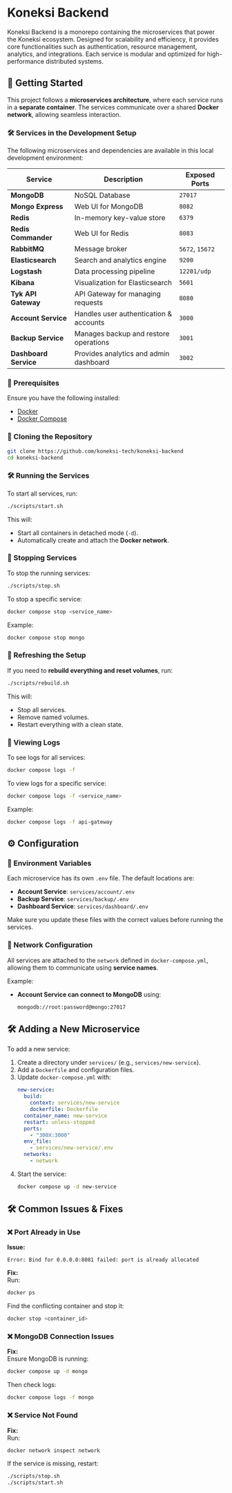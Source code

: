 # Koneksi Backend
Koneksi Backend is a monorepo containing the microservices that power the Koneksi ecosystem. Designed for scalability and efficiency, it provides core functionalities such as authentication, resource management, analytics, and integrations. Each service is modular and optimized for high-performance distributed systems.

## 🚀 **Getting Started**

This project follows a **microservices architecture**, where each service runs in a **separate container**. The services communicate over a shared **Docker network**, allowing seamless interaction.

### **🛠 Services in the Development Setup**
The following microservices and dependencies are available in this local development environment:

| Service             | Description                              | Exposed Ports                           |
|---------------------|------------------------------------------|-----------------------------------------|
| **MongoDB**         | NoSQL Database                           | `27017`                                 |
| **Mongo Express**   | Web UI for MongoDB                       | `8082`                                  |
| **Redis**           | In-memory key-value store                | `6379`                                  |
| **Redis Commander** | Web UI for Redis                         | `8083`                                  |
| **RabbitMQ**        | Message broker                           | `5672`, `15672`                         |
| **Elasticsearch**   | Search and analytics engine              | `9200`                                  |
| **Logstash**        | Data processing pipeline                 | `12201/udp`                             |
| **Kibana**          | Visualization for Elasticsearch          | `5601`                                  |
| **Tyk API Gateway** | API Gateway for managing requests        | `8080`                                  |
| **Account Service** | Handles user authentication & accounts   | `3000`                                  |
| **Backup Service**  | Manages backup and restore operations    | `3001`                                  |
| **Dashboard Service** | Provides analytics and admin dashboard | `3002`                                  |

### **📌 Prerequisites**
Ensure you have the following installed:
- [Docker](https://docs.docker.com/get-docker/)
- [Docker Compose](https://docs.docker.com/compose/install/)

### **🔹 Cloning the Repository**
```sh
git clone https://github.com/koneksi-tech/koneksi-backend
cd koneksi-backend
```

### **🛠 Running the Services**
To start all services, run:
```sh
./scripts/start.sh
```
This will:
- Start all containers in detached mode (`-d`).
- Automatically create and attach the **Docker network**.

### **🔹 Stopping Services**
To stop the running services:
```sh
./scripts/stop.sh
```

To stop a specific service:
```sh
docker compose stop <service_name>
```
Example:
```sh
docker compose stop mongo
```

### **🔹 Refreshing the Setup**
If you need to **rebuild everything and reset volumes**, run:
```sh
./scripts/rebuild.sh
```
This will:
- Stop all services.
- Remove named volumes.
- Restart everything with a clean state.

### **🔹 Viewing Logs**
To see logs for all services:
```sh
docker compose logs -f
```

To view logs for a specific service:
```sh
docker compose logs -f <service_name>
```
Example:
```sh
docker compose logs -f api-gateway
```

## ⚙ **Configuration**

### **🔹 Environment Variables**
Each microservice has its own `.env` file. The default locations are:

- **Account Service**: `services/account/.env`
- **Backup Service**: `services/backup/.env`
- **Dashboard Service**: `services/dashboard/.env`

Make sure you update these files with the correct values before running the services.

### **🔹 Network Configuration**
All services are attached to the `network` defined in `docker-compose.yml`, allowing them to communicate using **service names**.

Example:
- **Account Service can connect to MongoDB** using:  
  ```
  mongodb://root:password@mongo:27017
  ```

## 🛠 **Adding a New Microservice**
To add a new service:
1. Create a directory under `services/` (e.g., `services/new-service`).
2. Add a `Dockerfile` and configuration files.
3. Update `docker-compose.yml` with:
   ```yaml
   new-service:
     build:
       context: services/new-service
       dockerfile: Dockerfile
     container_name: new-service
     restart: unless-stopped
     ports:
       - "300X:3000"
     env_file:
       - services/new-service/.env
     networks:
       - network
   ```
4. Start the service:
   ```sh
   docker compose up -d new-service
   ```

## 🛠 **Common Issues & Fixes**

### **❌ Port Already in Use**
**Issue:**  
```
Error: Bind for 0.0.0.0:8081 failed: port is already allocated
```
**Fix:**  
Run:
```sh
docker ps
```
Find the conflicting container and stop it:
```sh
docker stop <container_id>
```

### **❌ MongoDB Connection Issues**
**Fix:**  
Ensure MongoDB is running:
```sh
docker compose up -d mongo
```
Then check logs:
```sh
docker compose logs -f mongo
```

### **❌ Service Not Found**
**Fix:**  
Run:
```sh
docker network inspect network
```
If the service is missing, restart:
```sh
./scripts/stop.sh
./scripts/start.sh
```

